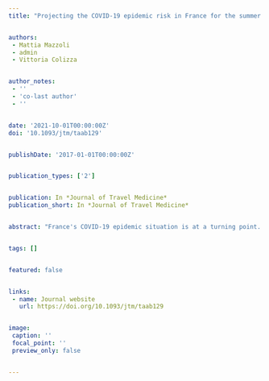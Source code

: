 ```yaml
---
title: "Projecting the COVID-19 epidemic risk in France for the summer 2021"


authors:
 - Mattia Mazzoli
 - admin
 - Vittoria Colizza


author_notes:
 - ''
 - 'co-last author'
 - ''


date: '2021-10-01T00:00:00Z'
doi: '10.1093/jtm/taab129'


publishDate: '2017-01-01T00:00:00Z'


publication_types: ['2']


publication: In *Journal of Travel Medicine*
publication_short: In *Journal of Travel Medicine*


abstract: "France's COVID-19 epidemic situation is at a turning point. Case incidence is increasing with the rapid progression of the Delta variant (63% of detected cases carried the L452R mutation as of July 16).1,2 Vaccination rates had been dropping since the end of May,3 but recently announced policies have boosted them. Their effect on the pandemic, however, will be inevitably delayed. Incidence, presence of Delta variant, vaccination and infection-acquired immunity are heterogeneous in space, and this may be further exacerbated by summer-season mobility. Here, we propose a risk metric based on five components to identify the departments in mainland France that will be more exposed to sharp surges during summer 2021."


tags: []


featured: false


links:
 - name: Journal website
   url: https://doi.org/10.1093/jtm/taab129


image:
 caption: ''
 focal_point: ''
 preview_only: false


---
```

